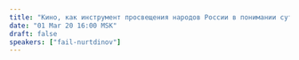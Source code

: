 ```yaml
---
title: "Кино, как инструмент просвещения народов России в понимании сути концептуальной власти"
date: "01 Mar 20 16:00 MSK"
draft: false
speakers: ["fail-nurtdinov"]
---
```

